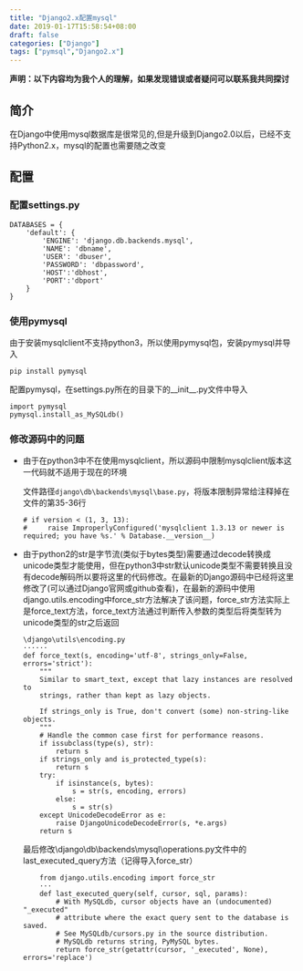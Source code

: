 ```yaml
---
title: "Django2.x配置mysql"
date: 2019-01-17T15:58:54+08:00
draft: false
categories: ["Django"] 
tags: ["pymsql","Django2.x"]
---
```


**声明：以下内容均为我个人的理解，如果发现错误或者疑问可以联系我共同探讨**

## 简介

在Django中使用mysql数据库是很常见的,但是升级到Django2.0以后，已经不支持Python2.x，mysql的配置也需要随之改变



## 配置

### 配置settings.py

```
DATABASES = {
    'default': {
        'ENGINE': 'django.db.backends.mysql',
        'NAME': 'dbname',
        'USER': 'dbuser',
        'PASSWORD': 'dbpassword',
        'HOST':'dbhost',
        'PORT':'dbport'
    }
}
```



### 使用pymysql

由于安装mysqlclient不支持python3，所以使用pymysql包，安装pymysql并导入

```
pip install pymysql
```

配置pymysql，在settings.py所在的目录下的\_\_init\_\_.py文件中导入

```
import pymysql
pymysql.install_as_MySQLdb()
```



### 修改源码中的问题

- 由于在python3中不在使用mysqlclient，所以源码中限制mysqlclient版本这一代码就不适用于现在的环境

  文件路径`django\db\backends\mysql\base.py`，将版本限制异常给注释掉在文件的第35-36行

  ```
  # if version < (1, 3, 13):
  #     raise ImproperlyConfigured('mysqlclient 1.3.13 or newer is required; you have %s.' % Database.__version__)
  ```

- 由于python2的str是字节流(类似于bytes类型)需要通过decode转换成unicode类型才能使用，但在python3中str默认unicode类型不需要转换且没有decode解码所以要将这里的代码修改。在最新的Django源码中已经将这里修改了(可以通过Django官网或github查看)，在最新的源码中使用django.utils.encoding中force_str方法解决了该问题，force_str方法实际上是force_text方法，force_text方法通过判断传入参数的类型后将类型转为unicode类型的str之后返回

  ```
  \django\utils\encoding.py
  ······
  def force_text(s, encoding='utf-8', strings_only=False, errors='strict'):
      """
      Similar to smart_text, except that lazy instances are resolved to
      strings, rather than kept as lazy objects.
  
      If strings_only is True, don't convert (some) non-string-like objects.
      """
      # Handle the common case first for performance reasons.
      if issubclass(type(s), str):
          return s
      if strings_only and is_protected_type(s):
          return s
      try:
          if isinstance(s, bytes):
              s = str(s, encoding, errors)
          else:
              s = str(s)
      except UnicodeDecodeError as e:
          raise DjangoUnicodeDecodeError(s, *e.args)
      return s
  ```

  最后修改\django\db\backends\mysql\operations.py文件中的last_executed_query方法（记得导入force_str）

  ```
      from django.utils.encoding import force_str
      ···
      def last_executed_query(self, cursor, sql, params):
          # With MySQLdb, cursor objects have an (undocumented) "_executed"
          # attribute where the exact query sent to the database is saved.
          # See MySQLdb/cursors.py in the source distribution.
          # MySQLdb returns string, PyMySQL bytes.
          return force_str(getattr(cursor, '_executed', None), errors='replace')
  ```





